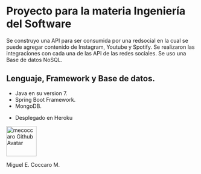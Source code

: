# Proyecto para la materia Ingeniería del Software

Se construyo una API para ser consumida por una redsocial en la cual se puede agregar contenido de Instagram, Youtube y Spotify.
Se realizaron las integraciones con cada una de las API de las redes sociales.
Se uso una Base de datos NoSQL.

## Lenguaje, Framework y Base de datos.

* Java en su version 7.
* Spring Boot Framework.
* MongoDB.
- Desplegado en Heroku

<p>
  <img
      alt="mecoccaro Github Avatar" 
      width="80" 
      src="https://github.com/mecoccaro.png?size=80"
    >
</p>
 Miguel E. Coccaro M.
